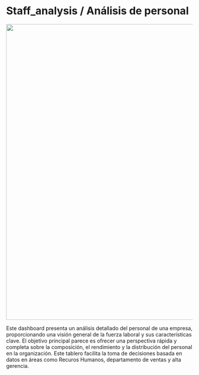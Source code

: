 # Staff_analysis / Análisis de personal
<div id="header" align="center">
  <img decoding="async" src="https://github.com/noelianav91/noelianav91/blob/main/Banner%20Github.png" width="800"/>
</div>

Este dashboard presenta un análisis detallado del personal de una empresa, proporcionando una visión general de la fuerza laboral y sus características clave. El objetivo principal parece es ofrecer una perspectiva rápida y completa sobre la composición, el rendimiento y la distribución del personal en la organización.  Este tablero facilita la toma de decisiones basada en datos en áreas como Recuros Humanos, departamento de ventas y alta gerencia.
